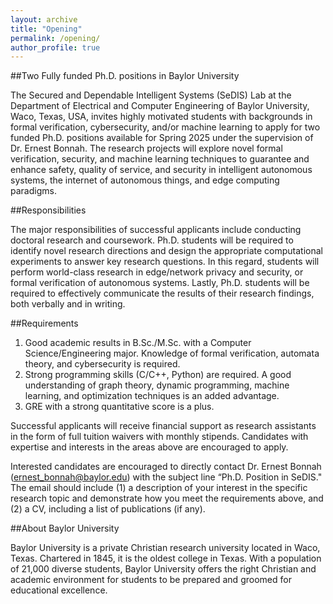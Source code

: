 ```yaml
---
layout: archive
title: "Opening"
permalink: /opening/
author_profile: true
---
```


##Two Fully funded Ph.D. positions in Baylor University

The Secured and Dependable Intelligent Systems (SeDIS) Lab at the Department of Electrical and Computer Engineering of Baylor University, Waco, Texas, USA, invites highly motivated students
with backgrounds in formal verification, cybersecurity, and/or machine learning to apply for two funded Ph.D. positions available for Spring 2025 under the supervision of Dr. Ernest Bonnah. The
research projects will explore novel formal verification, security, and machine learning techniques to guarantee and enhance safety, quality of service, and security in intelligent autonomous systems,
the internet of autonomous things, and edge computing paradigms.

##Responsibilities

The major responsibilities of successful applicants include conducting doctoral research and coursework. Ph.D. students will be required to identify novel research directions and design the
appropriate computational experiments to answer key research questions. In this regard, students will perform world-class research in edge/network privacy and security, or formal verification of
autonomous systems. Lastly, Ph.D. students will be required to effectively communicate the results of their research findings, both verbally and in writing.

##Requirements

1. Good academic results in B.Sc./M.Sc. with a Computer Science/Engineering major. Knowledge of formal verification, automata theory, and cybersecurity is required.
2. Strong programming skills (C/C++, Python) are required. A good understanding of graph theory, dynamic programming, machine learning, and optimization techniques is an added
advantage.
3. GRE with a strong quantitative score is a plus.
   
Successful applicants will receive financial support as research assistants in the form of full tuition waivers with monthly stipends. Candidates with expertise and interests in the areas above are
encouraged to apply.

Interested candidates are encouraged to directly contact Dr. Ernest Bonnah (ernest_bonnah@baylor.edu) with the subject line “Ph.D. Position in SeDIS." The email should
include (1) a description of your interest in the specific research topic and demonstrate how you meet the requirements above, and (2) a CV, including a list of publications (if any).

##About Baylor University

Baylor University is a private Christian research university located in Waco, Texas. Chartered in
1845, it is the oldest college in Texas. With a population of 21,000 diverse students, Baylor
University offers the right Christian and academic environment for students to be prepared and
groomed for educational excellence.
